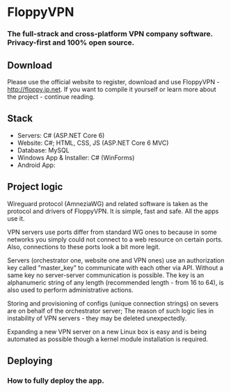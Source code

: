 # FloppyVPN
### The full-strack and cross-platform VPN company software. Privacy-first and 100% open source.

## Download
 Please use the official website to register, download and use FloppyVPN - http://floppy.jp.net. If you want to compile it yourself or learn more about the project - continue reading.

## Stack
- Servers: C# (ASP.NET Core 6)
- Website: C#; HTML, CSS, JS (ASP.NET Core 6 MVC)
- Database: MySQL
- Windows App & Installer: C# (WinForms)
- Android App: 

## Project logic

Wireguard protocol (AmneziaWG) and related software is taken as the protocol and drivers of FloppyVPN. It is simple, fast and safe. All the apps use it.

VPN servers use ports differ from standard WG ones to because in some networks you simply could not connect to a web resource on certain ports. Also, connections to these ports look a bit more legit.

Servers (orchestrator one, website one and VPN ones) use an authorization key called "master_key" to communicate with each other via API. Without a same key no server-server communication is possible. The key is an alphanumeric string of any length (recommended length - from 16 to 64), is also used to perform administrative actions.

Storing and provisioning of configs (unique connection strings) on severs are on behalf of the orchestrator server; The reason of such logic lies in instability of VPN servers - they may be deleted unexpectedly.

Expanding a new VPN server on a new Linux box is easy and is being automated as possible though a kernel module installation is required.

## Deploying
### How to fully deploy the app.